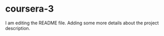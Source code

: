 # coursera-3

I am editing the README file. Adding some more details about the project description.
